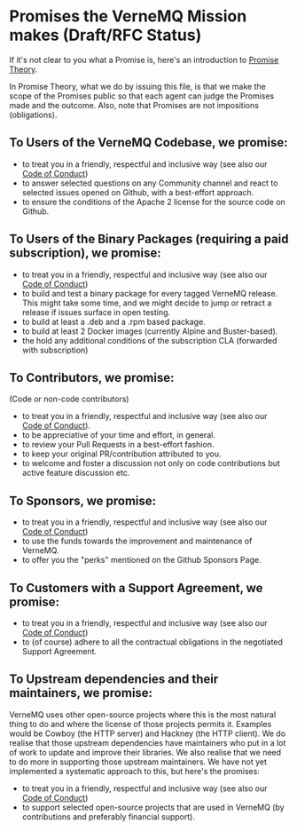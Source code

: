 # Promises the VerneMQ Mission makes (Draft/RFC Status)

If it's not clear to you what a Promise is, here's an introduction to [Promise Theory](http://markburgess.org/promises.html).

In Promise Theory, what we do by issuing this file, is that we make the scope of the Promises public so that each agent can judge the Promises made and the outcome.
Also, note that Promises are not impositions (obligations).

## To Users of the VerneMQ Codebase, we promise:
- to treat you in a friendly, respectful and inclusive way (see also our [Code of Conduct](https://github.com/vernemq/vernemq/blob/master/CODE_OF_CONDUCT.md))
- to answer selected questions on any Community channel and react to selected issues opened on Github, with a best-effort approach. 
- to ensure the conditions of the Apache 2 license for the source code on Github.

## To Users of the Binary Packages (requiring a paid subscription), we promise:
- to treat you in a friendly, respectful and inclusive way (see also our [Code of Conduct](https://github.com/vernemq/vernemq/blob/master/CODE_OF_CONDUCT.md))
- to build and test a binary package for every tagged VerneMQ release. This might take some time, and we might decide to jump or retract a release if issues surface in open testing. 
- to build at least a .deb and a .rpm based package.
- to build at least 2 Docker images (currently Alpine and Buster-based).
- the hold any additional conditions of the subscription CLA (forwarded with subscription)

## To Contributors, we promise:
(Code or non-code contributors)
- to treat you in a friendly, respectful and inclusive way (see also our [Code of Conduct](https://github.com/vernemq/vernemq/blob/master/CODE_OF_CONDUCT.md)).
- to be appreciative of your time and effort, in general.
- to review your Pull Requests in a best-effort fashion.
- to keep your original PR/contribution attributed to you.
- to welcome and foster a discussion not only on code contributions but
active feature discussion etc.

## To Sponsors, we promise:
- to treat you in a friendly, respectful and inclusive way (see also our [Code of Conduct](https://github.com/vernemq/vernemq/blob/master/CODE_OF_CONDUCT.md))
- to use the funds towards the improvement and maintenance of VerneMQ.
- to offer you the "perks" mentioned on the Github Sponsors Page.

## To Customers with a Support Agreement, we promise:
- to treat you in a friendly, respectful and inclusive way (see also our [Code of Conduct](https://github.com/vernemq/vernemq/blob/master/CODE_OF_CONDUCT.md))
- to (of course) adhere to all the contractual obligations in the negotiated Support Agreement.

## To Upstream dependencies and their maintainers, we promise:
VerneMQ uses other open-source projects where this is the most natural thing to do and where the license of those projects permits it. Examples would be Cowboy (the HTTP server) and Hackney (the HTTP client).
We do realise that those upstream dependencies have maintainers who put in a lot of work to update and improve their libraries. We also realise that we need to do more in supporting those upstream maintainers.
We have not yet implemented a systematic approach to this, but here's the promises:

- to treat you in a friendly, respectful and inclusive way (see also our [Code of Conduct](https://github.com/vernemq/vernemq/blob/master/CODE_OF_CONDUCT.md))
- to support selected open-source projects that are used in VerneMQ (by contributions and preferably financial support).
